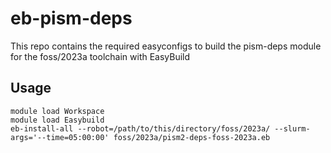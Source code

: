 # eb-pism-deps

This repo contains the required easyconfigs to build the pism-deps module for the foss/2023a toolchain with EasyBuild

## Usage

```
module load Workspace
module load Easybuild
eb-install-all --robot=/path/to/this/directory/foss/2023a/ --slurm-args='--time=05:00:00' foss/2023a/pism2-deps-foss-2023a.eb
```
